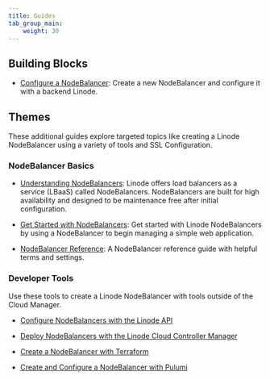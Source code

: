 ```yaml
---
title: Guides
tab_group_main:
    weight: 30
---
```


## Building Blocks

- [Configure a NodeBalancer](/docs/products/networking/nodebalancers/guides/configure/): Create a new NodeBalancer and configure it with a backend Linode.

## Themes

These additional guides explore targeted topics like creating a Linode NodeBalancer using a variety of tools and SSL Configuration.

### NodeBalancer Basics

- [Understanding NodeBalancers](/docs/platform/nodebalancer/what-are-nodebalancers): Linode offers load balancers as a service (LBaaS) called NodeBalancers. NodeBalancers are built for high availability and designed to be maintenance free after initial configuration.

- [Get Started with NodeBalancers](/docs/platform/nodebalancer/getting-started-with-nodebalancers/): Get started with Linode NodeBalancers by using a NodeBalancer to begin managing a simple web application.

- [NodeBalancer Reference](/docs/platform/nodebalancer/nodebalancer-reference-guide/): A NodeBalancer reference guide with helpful terms and settings.

### Developer Tools

Use these tools to create a Linode NodeBalancer with tools outside of the Cloud Manager.

- [Configure NodeBalancers with the Linode API](/docs/platform/api/nodebalancers/)

- [Deploy NodeBalancers with the Linode Cloud Controller Manager](/docs/kubernetes/deploy-nodebalancers-with-linode-ccm/)

- [Create a NodeBalancer with Terraform](/docs/applications/configuration-management/terraform/create-a-nodebalancer-with-terraform/)

- [Create and Configure a NodeBalancer with Pulumi](/docs/applications/configuration-management/deploy-in-code-with-pulumi/#create-and-configure-a-nodebalancer)
